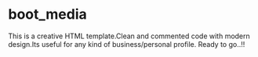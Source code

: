 # boot_media
This is a creative HTML template.Clean and commented code with modern design.Its useful for any kind of business/personal profile. Ready to go..!!

